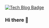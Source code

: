 [![Tech Blog Badge](http://img.shields.io/badge/-Tech%20blog-black?style=flat-square&logo=github&link=https://juneyr.dev)](https://juneyr.dev)

### Hi there 👋

<!--
**JuneBuug/JuneBuug** is a ✨ _special_ ✨ repository because its `README.md` (this file) appears on your GitHub profile.

Here are some ideas to get you started:

- 🔭 I’m currently working on ...
- 🌱 I’m currently learning ...
- 👯 I’m looking to collaborate on ...
- 🤔 I’m looking for help with ...
- 💬 Ask me about ...
- 📫 How to reach me: ...
- 😄 Pronouns: ...
- ⚡ Fun fact: ...
-->
